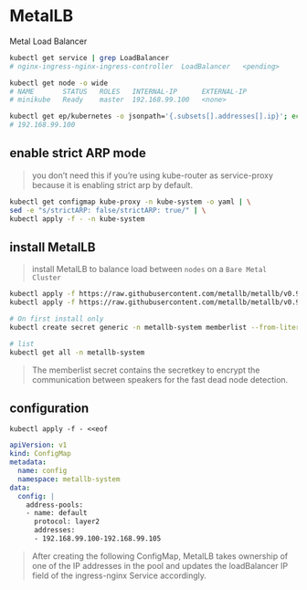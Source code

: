 # MetalLB
Metal Load Balancer
```bash
kubectl get service | grep LoadBalancer
# nginx-ingress-nginx-ingress-controller  LoadBalancer   <pending>     80:31277/TCP,443:31764/TCP

kubectl get node -o wide
# NAME       STATUS   ROLES   INTERNAL-IP      EXTERNAL-IP
# minikube   Ready    master  192.168.99.100   <none>     

kubectl get ep/kubernetes -o jsonpath='{.subsets[].addresses[].ip}'; echo;
# 192.168.99.100
```


## enable strict ARP mode
> you don’t need this if you’re using kube-router as service-proxy because it is enabling strict arp by default.
```bash
kubectl get configmap kube-proxy -n kube-system -o yaml | \
sed -e "s/strictARP: false/strictARP: true/" | \
kubectl apply -f - -n kube-system
```


## install MetalLB
> install MetalLB to balance load between `nodes` on a `Bare Metal Cluster`
```bash
kubectl apply -f https://raw.githubusercontent.com/metallb/metallb/v0.9.5/manifests/namespace.yaml
kubectl apply -f https://raw.githubusercontent.com/metallb/metallb/v0.9.5/manifests/metallb.yaml

# On first install only
kubectl create secret generic -n metallb-system memberlist --from-literal=secretkey="$(openssl rand -base64 128)"

# list
kubectl get all -n metallb-system
```
> The memberlist secret contains the secretkey to encrypt the 
> communication between speakers for the fast dead node detection.


## configuration
`kubectl apply -f - <<eof`
```yaml
apiVersion: v1
kind: ConfigMap
metadata:
  name: config
  namespace: metallb-system
data:
  config: |
    address-pools:
    - name: default
      protocol: layer2
      addresses:
      - 192.168.99.100-192.168.99.105
```

> After creating the following ConfigMap, MetalLB takes ownership 
> of one of the IP addresses in the pool and updates the loadBalancer 
> IP field of the ingress-nginx Service accordingly.
